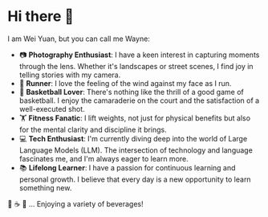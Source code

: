 # Hi there 👋

I am Wei Yuan, but you can call me Wayne:

- 📷 **Photography Enthusiast**: I have a keen interest in capturing moments through the lens. Whether it's landscapes or street scenes, I find joy in telling stories with my camera.
- 🏃 **Runner**: I love the feeling of the wind against my face as I run.
- 🏀 **Basketball Lover**: There's nothing like the thrill of a good game of basketball. I enjoy the camaraderie on the court and the satisfaction of a well-executed shot.
- 🏋️ **Fitness Fanatic**: I lift weights, not just for physical benefits but also for the mental clarity and discipline it brings.
- 💻 **Tech Enthusiast**: I'm currently diving deep into the world of Large Language Models (LLM). The intersection of technology and language fascinates me, and I'm always eager to learn more.
- 📚 **Lifelong Learner**: I have a passion for continuous learning and personal growth. I believe that every day is a new opportunity to learn something new.

🍵 ☕️ 🍺 ... Enjoying a variety of beverages!

